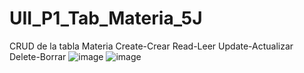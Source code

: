 # UII_P1_Tab_Materia_5J
CRUD de la tabla Materia   Create-Crear   Read-Leer   Update-Actualizar   Delete-Borrar
![image](https://github.com/user-attachments/assets/89e4524d-0a4b-4922-83c6-85ee49462fc1)
![image](https://github.com/user-attachments/assets/f0411ea5-5069-4209-89e8-ae670e0de23c)
